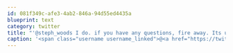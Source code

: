 ```yaml
---
id: 081f349c-afe3-4ab2-846a-94d55ed4435a
blueprint: text
category: twitter
title: "'@steph_woods I do. if you have any questions, fire away. Its unlocked and un-branded. And always gets the updates when they come out."
caption: '<span class="username username_linked">@<a href="https://twitter.com/steph_woods" title="Stephanie Woods">steph_woods</a></span> I do. if you have any questions, fire away. Its unlocked and un-branded. And always gets the updates when they come out.'
---
```

